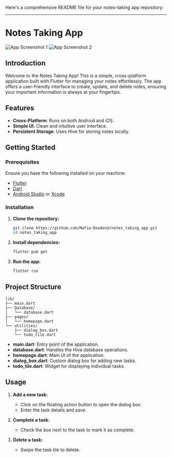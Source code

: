 Here's a comprehensive README file for your notes-taking app repository:

---

# Notes Taking App

![App Screenshot 1](https://github.com/Mafia-Deadend/notes_taking_app/assets/109336428/84296c6e-b43e-49fc-90b8-e46b1aa88cc9)
![App Screenshot 2](https://github.com/Mafia-Deadend/notes_taking_app/assets/109336428/2a04284a-a39d-48e6-8ec0-294700c874e9)

## Introduction

Welcome to the Notes Taking App! This is a simple, cross-platform application built with Flutter for managing your notes effortlessly. The app offers a user-friendly interface to create, update, and delete notes, ensuring your important information is always at your fingertips.

## Features

- **Cross-Platform**: Runs on both Android and iOS.
- **Simple UI**: Clean and intuitive user interface.
- **Persistent Storage**: Uses Hive for storing notes locally.

## Getting Started

### Prerequisites

Ensure you have the following installed on your machine:

- [Flutter](https://flutter.dev/docs/get-started/install)
- [Dart](https://dart.dev/get-dart)
- [Android Studio](https://developer.android.com/studio) or [Xcode](https://developer.apple.com/xcode/)

### Installation

1. **Clone the repository:**

   ```bash
   git clone https://github.com/Mafia-Deadend/notes_taking_app.git
   cd notes_taking_app
   ```

2. **Install dependencies:**

   ```bash
   flutter pub get
   ```

3. **Run the app:**

   ```bash
   flutter run
   ```

## Project Structure

```plaintext
lib/
├── main.dart
├── Database/
│   └── database.dart
├── pages/
│   └── homepage.dart
└── utilities/
    ├── dialog_box.dart
    └── todo_tile.dart
```

- **main.dart**: Entry point of the application.
- **database.dart**: Handles the Hive database operations.
- **homepage.dart**: Main UI of the application.
- **dialog_box.dart**: Custom dialog box for adding new tasks.
- **todo_tile.dart**: Widget for displaying individual tasks.

## Usage

1. **Add a new task:**
   - Click on the floating action button to open the dialog box.
   - Enter the task details and save.

2. **Complete a task:**
   - Check the box next to the task to mark it as complete.

3. **Delete a task:**
   - Swipe the task tile to delete.

